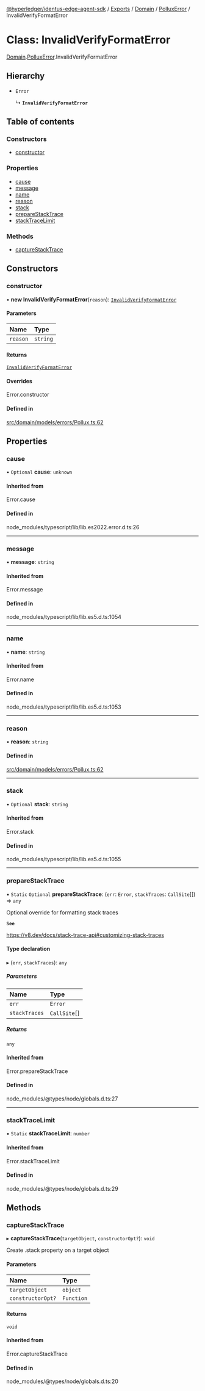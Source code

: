 [@hyperledger/identus-edge-agent-sdk](../README.md) / [Exports](../modules.md) / [Domain](../modules/Domain.md) / [PolluxError](../modules/Domain.PolluxError.md) / InvalidVerifyFormatError

# Class: InvalidVerifyFormatError

[Domain](../modules/Domain.md).[PolluxError](../modules/Domain.PolluxError.md).InvalidVerifyFormatError

## Hierarchy

- `Error`

  ↳ **`InvalidVerifyFormatError`**

## Table of contents

### Constructors

- [constructor](Domain.PolluxError.InvalidVerifyFormatError.md#constructor)

### Properties

- [cause](Domain.PolluxError.InvalidVerifyFormatError.md#cause)
- [message](Domain.PolluxError.InvalidVerifyFormatError.md#message)
- [name](Domain.PolluxError.InvalidVerifyFormatError.md#name)
- [reason](Domain.PolluxError.InvalidVerifyFormatError.md#reason)
- [stack](Domain.PolluxError.InvalidVerifyFormatError.md#stack)
- [prepareStackTrace](Domain.PolluxError.InvalidVerifyFormatError.md#preparestacktrace)
- [stackTraceLimit](Domain.PolluxError.InvalidVerifyFormatError.md#stacktracelimit)

### Methods

- [captureStackTrace](Domain.PolluxError.InvalidVerifyFormatError.md#capturestacktrace)

## Constructors

### constructor

• **new InvalidVerifyFormatError**(`reason`): [`InvalidVerifyFormatError`](Domain.PolluxError.InvalidVerifyFormatError.md)

#### Parameters

| Name | Type |
| :------ | :------ |
| `reason` | `string` |

#### Returns

[`InvalidVerifyFormatError`](Domain.PolluxError.InvalidVerifyFormatError.md)

#### Overrides

Error.constructor

#### Defined in

[src/domain/models/errors/Pollux.ts:62](https://github.com/hyperledger/identus-edge-agent-sdk-ts/blob/8455e548651bea11f474591a89d22007cfe2962c/src/domain/models/errors/Pollux.ts#L62)

## Properties

### cause

• `Optional` **cause**: `unknown`

#### Inherited from

Error.cause

#### Defined in

node_modules/typescript/lib/lib.es2022.error.d.ts:26

___

### message

• **message**: `string`

#### Inherited from

Error.message

#### Defined in

node_modules/typescript/lib/lib.es5.d.ts:1054

___

### name

• **name**: `string`

#### Inherited from

Error.name

#### Defined in

node_modules/typescript/lib/lib.es5.d.ts:1053

___

### reason

• **reason**: `string`

#### Defined in

[src/domain/models/errors/Pollux.ts:62](https://github.com/hyperledger/identus-edge-agent-sdk-ts/blob/8455e548651bea11f474591a89d22007cfe2962c/src/domain/models/errors/Pollux.ts#L62)

___

### stack

• `Optional` **stack**: `string`

#### Inherited from

Error.stack

#### Defined in

node_modules/typescript/lib/lib.es5.d.ts:1055

___

### prepareStackTrace

▪ `Static` `Optional` **prepareStackTrace**: (`err`: `Error`, `stackTraces`: `CallSite`[]) => `any`

Optional override for formatting stack traces

**`See`**

https://v8.dev/docs/stack-trace-api#customizing-stack-traces

#### Type declaration

▸ (`err`, `stackTraces`): `any`

##### Parameters

| Name | Type |
| :------ | :------ |
| `err` | `Error` |
| `stackTraces` | `CallSite`[] |

##### Returns

`any`

#### Inherited from

Error.prepareStackTrace

#### Defined in

node_modules/@types/node/globals.d.ts:27

___

### stackTraceLimit

▪ `Static` **stackTraceLimit**: `number`

#### Inherited from

Error.stackTraceLimit

#### Defined in

node_modules/@types/node/globals.d.ts:29

## Methods

### captureStackTrace

▸ **captureStackTrace**(`targetObject`, `constructorOpt?`): `void`

Create .stack property on a target object

#### Parameters

| Name | Type |
| :------ | :------ |
| `targetObject` | `object` |
| `constructorOpt?` | `Function` |

#### Returns

`void`

#### Inherited from

Error.captureStackTrace

#### Defined in

node_modules/@types/node/globals.d.ts:20
